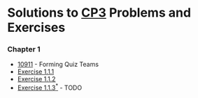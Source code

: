 # Solutions to [CP3](https://cpbook.net/) Problems and Exercises

### Chapter 1
- [10911](https://github.com/kantuni/UVa/tree/master/10911) - Forming Quiz Teams
- [Exercise 1.1.1](https://github.com/kantuni/CP3/blob/master/Chapter%201/Exercise%201.1.1.md)
- [Exercise 1.1.2](https://github.com/kantuni/CP3/blob/master/Chapter%201/Exercise%201.1.2.md)
- [Exercise 1.1.3<sup>*</sup>](https://github.com/kantuni/CP3/blob/master/Chapter%201/Exercise%201.1.3.md) - TODO
